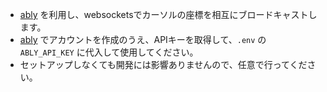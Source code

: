 - [ably](https://ably.com/) を利用し、websocketsでカーソルの座標を相互にブロードキャストします。
- [ably](https://ably.com/) でアカウントを作成のうえ、APIキーを取得して、`.env` の `ABLY_API_KEY` に代入して使用してください。
- セットアップしなくても開発には影響ありませんので、任意で行ってください。
